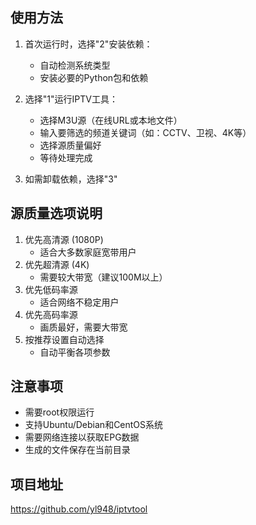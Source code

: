 
## 使用方法

1. 首次运行时，选择"2"安装依赖：
   - 自动检测系统类型
   - 安装必要的Python包和依赖

2. 选择"1"运行IPTV工具：
   - 选择M3U源（在线URL或本地文件）
   - 输入要筛选的频道关键词（如：CCTV、卫视、4K等）
   - 选择源质量偏好
   - 等待处理完成

3. 如需卸载依赖，选择"3"

## 源质量选项说明

1. 优先高清源 (1080P)
   - 适合大多数家庭宽带用户
2. 优先超清源 (4K)
   - 需要较大带宽（建议100M以上）
3. 优先低码率源
   - 适合网络不稳定用户
4. 优先高码率源
   - 画质最好，需要大带宽
5. 按推荐设置自动选择
   - 自动平衡各项参数

## 注意事项

- 需要root权限运行
- 支持Ubuntu/Debian和CentOS系统
- 需要网络连接以获取EPG数据
- 生成的文件保存在当前目录


## 项目地址

https://github.com/yl948/iptvtool
